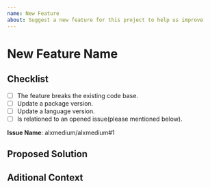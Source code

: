 ```yaml
---
name: New Feature
about: Suggest a new feature for this project to help us improve
---
```


# New Feature Name

<!--
Suggest a new feature for this project to help us improve
-->

## Checklist

- [ ] The feature breaks the existing code base.
- [ ] Update a package version.
- [ ] Update a language version.
- [ ] Is relationed to an opened issue(please mentioned below).

**Issue Name**: alxmedium/alxmedium#1

## Proposed Solution

<!--
A clear and concise description of what you want to happen.
-->

## Aditional Context

<!--
Add any other context or screenshots about the feature request here.
-->
